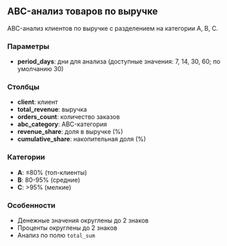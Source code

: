 ## ABC-анализ товаров по выручке

ABC-анализ клиентов по выручке с разделением на категории A, B, C.

### Параметры
- **period_days**: дни для анализа (доступные значения: 7, 14, 30, 60; по умолчанию 30)

### Столбцы
- **client**: клиент
- **total_revenue**: выручка
- **orders_count**: количество заказов
- **abc_category**: ABC-категория
- **revenue_share**: доля в выручке (%)
- **cumulative_share**: накопительная доля (%)

### Категории
- **A**: ≤80% (топ-клиенты)
- **B**: 80-95% (средние)
- **C**: >95% (мелкие)

### Особенности
- Денежные значения округлены до 2 знаков
- Проценты округлены до 2 знаков
- Анализ по полю `total_sum`
